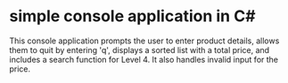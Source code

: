 <h1>simple console application in C# </h1>
<p>This console application prompts the user to enter product details, allows them to quit by entering 'q', displays a sorted list with a total price, and includes a search function for Level 4. It also handles invalid input for the price.</p>
